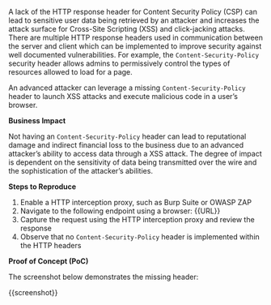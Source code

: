 A lack of the HTTP response header for Content Security Policy (CSP) can lead to sensitive user data being retrieved by an attacker and increases the attack surface for Cross-Site Scripting (XSS) and click-jacking attacks. There are multiple HTTP response headers used in communication between the server and client which can be implemented to improve security against well documented vulnerabilities. For example, the `Content-Security-Policy` security header allows admins to permissively control the types of resources allowed to load for a page.

An advanced attacker can leverage a missing `Content-Security-Policy` header to launch XSS attacks and execute malicious code in a user’s browser.

**Business Impact**

Not having an `Content-Security-Policy` header can lead to reputational damage and indirect financial loss to the business due to an advanced attacker’s ability to access data through a XSS attack. The degree of impact is dependent on the sensitivity of data being transmitted over the wire and the sophistication of the attacker’s abilities.

**Steps to Reproduce**

1. Enable a HTTP interception proxy, such as Burp Suite or OWASP ZAP
1. Navigate to the following endpoint using a browser: {{URL}}
1. Capture the request using the HTTP interception proxy and review the response
1. Observe that no `Content-Security-Policy` header is implemented within the HTTP headers

**Proof of Concept (PoC)**

The screenshot below demonstrates the missing header:

{{screenshot}}
